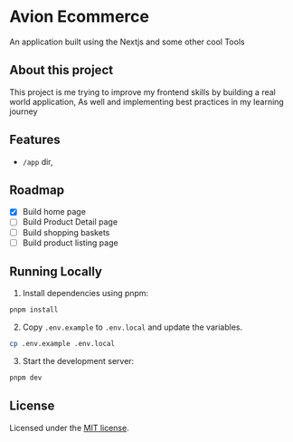 # Avion Ecommerce

An application built using the Nextjs and some other cool Tools

## About this project

This project is me trying to improve my frontend skills by building a real world application, As well and implementing best practices in my learning journey

## Features

- `/app` dir,

## Roadmap

- [x] Build home page
- [ ] Build Product Detail page
- [ ] Build shopping baskets
- [ ] Build product listing page

## Running Locally

1. Install dependencies using pnpm:

```sh
pnpm install
```

2. Copy `.env.example` to `.env.local` and update the variables.

```sh
cp .env.example .env.local
```

3. Start the development server:

```sh
pnpm dev
```

## License

Licensed under the [MIT license](https://github.com/...).
